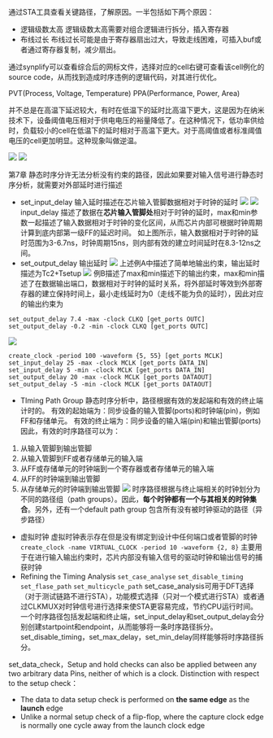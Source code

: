 通过STA工具查看关键路径，了解原因。一半包括如下两个原因：
* 逻辑级数太高
逻辑级数太高需要对组合逻辑进行拆分，插入寄存器
* 布线过长
布线过长可能是由于寄存器扇出过大，导致走线困难，可插入buf或者通过寄存器复制，减少扇出。

通过synplify可以查看综合后的网标文件，选择对应的cell右键可查看该cell例化的source code，从而找到造成时序违例的逻辑代码，对其进行优化。

PVT(Process, Voltage, Temperature)
PPA(Performance, Power, Area)

并不总是在高温下延迟较大，有时在低温下的延时比高温下更大，这是因为在纳米技术下，设备阈值电压相对于供电电压的裕量降低了。在这种情况下，低功率供给时，负载较小的cell在低温下的延时相对于高温下更大。对于高阈值或者标准阈值电压的cell更加明显。这种现象叫做逆温。

![](STA.assets\23495115-4e8cdad7f68c6489.png)
![](STA.assets\23495115-3b593186c530d05b.png)


第7章
静态时序分许无法分析没有约束的路径，因此如果要对输入信号进行静态时序分析，就需要对外部延时进行描述
* set_input_delay
输入延时描述在芯片输入管脚数据相对于时钟的延时
![](STA.assets\23495115-c245023d61e34a24.png)
![](STA.assets\23495115-791e03cee5c182a3.png)
input_delay 描述了数据在**芯片输入管脚处**相对于时钟的延时，max和min参数一起描述了输入数据相对于时钟的变化区间，从而芯片内部可根据时钟周期计算到底内部第一级FF的延迟时间。
如上图所示，输入数据相对于时钟的延时范围为3-6.7ns，时钟周期15ns，则内部有效的建立时间延时在8.3-12ns之间。
* set_output_delay
输出延时
![](STA.assets\23495115-e1f68b69fd0a42b4.png)
上述例A中描述了简单地输出约束，输出延时描述为Tc2+Tsetup
![](STA.assets\23495115-debeff1e12768bc7.png)
例B描述了max和min描述下的输出约束，max和min描述了在数据输出端口，数据相对于时钟的延时关系，将外部延时等效到外部寄存器的建立保持时间上，最小走线延时为0（走线不能为负的延时），因此对应的输出约束为
```
set_output_delay 7.4 -max -clock CLKQ [get_ports OUTC]
set_output_delay -0.2 -min -clock CLKQ [get_ports OUTC]
```
![](STA.assets\23495115-f5e6e863b4cbe98b.png)
```
create_clock -period 100 -waveform {5, 55} [get_ports MCLK]
set_input_delay 25 -max -clock MCLK [get_ports DATA_IN]
set_input_delay 5 -min -clock MCLK [get_ports DATA_IN]
set_output_delay 20 -max -clock MCLK [get_ports DATAOUT]
set_output_delay -5 -min -clock MCLK [get_ports DATAOUT]
```
* TIming Path Group
静态时序分析中，路径根据有效的发起端和有效的终止端计时的。
有效的起始端为：同步设备的输入管脚(ports)和时钟端(pin)，例如FF和存储单元。
有效的终止端为：同步设备的输入端(pin)和输出管脚(ports)
因此，有效的时序路径可以为：
1. 从输入管脚到输出管脚
2. 从输入管脚到FF或者存储单元的输入端
3. 从FF或存储单元的时钟端到一个寄存器或者存储单元的输入端
4. 从FF的时钟端到输出管脚
5. 从存储单元的时钟端到输出管脚
![](STA.assets\23495115-ec6d69e66799e6d8.png)
时序路径根据与终止端相关的时钟划分为不同的路径组（path groups）。因此，**每个时钟都有一个与其相关的时钟集合**。另外，还有一个default path group 包含所有没有被时钟驱动的路径（异步路径）
* 虚拟时钟
虚拟时钟表示存在但是没有绑定到设计中任何端口或者管脚的时钟
`create_clock -name VIRTUAL_CLOCK -period 10 -waveform {2, 8}`
主要用于在进行输入输出约束时，芯片内部没有输入信号的驱动时钟和输出信号的捕获时钟
* Refining the Timing Analysis
`set_case_analyse` `set_disable_timing` `set_flase_path` `set_multicycle_path`
set_case_analysis可用于DFT选择（对于测试链路不进行STA），功能模式选择（只对一个模式进行STA）或者通过CLKMUX对时钟信号进行选择来使STA更容易完成，节约CPU运行时间。
一个时序路径包括发起端和终止端，set_input_delay和set_output_delay会分别创建startpoint和endpoint，从而能够将一条时序路径拆分。set_disable_timing，set_max_delay，set_min_delay同样能够将时序路径拆分。

set_data_check，Setup and hold checks can also be applied between any two arbitrary data Pins, neither of which is a clock.
Distinction with respect to the setup check：
* The data to data setup check is performed on **the same edge** as the **launch** edge
* Unlike a normal setup check of a flip-flop, where the capture clock edge is normally one cycle away from the launch clock edge
